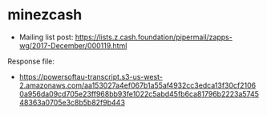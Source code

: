 # minezcash

* Mailing list post: <https://lists.z.cash.foundation/pipermail/zapps-wg/2017-December/000119.html>

Response file:

* https://powersoftau-transcript.s3-us-west-2.amazonaws.com/aa153027a4ef067b1a55af4932cc3edca13f30cf21060a956da09cd705e23ff968bb93fe1022c5abd45fb6ca81796b2223a574548363a0705e3c8b5b82f9b443

